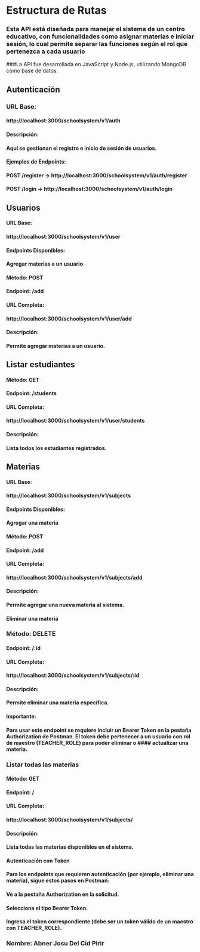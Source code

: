 # Estructura de Rutas
### Esta API está diseñada para manejar el sistema de un centro educativo, con funcionalidades como asignar materias e iniciar sesión, lo cual permite separar las funciones según el rol que pertenezca a cada usuario
###La API fue desarrollada en JavaScript y Node.js, utilizando MongoDB como base de datos.

## Autenticación
### URL Base:
#### http://localhost:3000/schoolsystem/v1/auth
#### Descripción:
#### Aquí se gestionan el registro e inicio de sesión de usuarios.
#### Ejemplos de Endpoints:
#### POST /register → http://localhost:3000/schoolsystem/v1/auth/register
#### POST /login → http://localhost:3000/schoolsystem/v1/auth/login
## Usuarios
#### URL Base:
#### http://localhost:3000/schoolsystem/v1/user
#### Endpoints Disponibles:
#### Agregar materias a un usuario
#### Método: POST
#### Endpoint: /add
#### URL Completa:
#### http://localhost:3000/schoolsystem/v1/user/add
#### Descripción:
#### Permite agregar materias a un usuario.
## Listar estudiantes
#### Método: GET
#### Endpoint: /students
#### URL Completa:
#### http://localhost:3000/schoolsystem/v1/user/students
#### Descripción:
#### Lista todos los estudiantes registrados.
## Materias
#### URL Base:
#### http://localhost:3000/schoolsystem/v1/subjects
#### Endpoints Disponibles:
#### Agregar una materia
#### Método: POST
#### Endpoint: /add
#### URL Completa:
#### http://localhost:3000/schoolsystem/v1/subjects/add
#### Descripción:
#### Permite agregar una nueva materia al sistema.
#### Eliminar una materia
### Método: DELETE

#### Endpoint: /:id

#### URL Completa:
#### http://localhost:3000/schoolsystem/v1/subjects/:id

#### Descripción:
#### Permite eliminar una materia específica.

#### Importante:
#### Para usar este endpoint se requiere incluir un Bearer Token en la pestaña Authorization de Postman. El token debe pertenecer a un usuario con rol de maestro (TEACHER_ROLE) para poder eliminar o #### actualizar una materia.

### Listar todas las materias
#### Método: GET
#### Endpoint: /
#### URL Completa:
#### http://localhost:3000/schoolsystem/v1/subjects/
#### Descripción:
#### Lista todas las materias disponibles en el sistema.
#### Autenticación con Token
#### Para los endpoints que requieren autenticación (por ejemplo, eliminar una materia), sigue estos pasos en Postman:

#### Ve a la pestaña Authorization en la solicitud.
#### Selecciona el tipo Bearer Token.
#### Ingresa el token correspondiente (debe ser un token válido de un maestro con TEACHER_ROLE).




### Nombre: Abner Josu Del Cid Pirir
